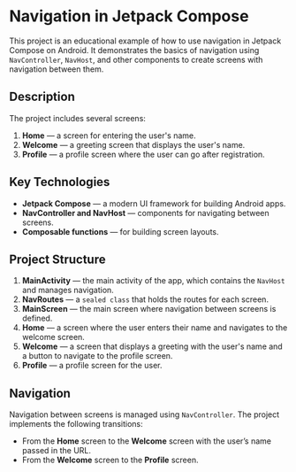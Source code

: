 # Navigation in Jetpack Compose

This project is an educational example of how to use navigation in Jetpack Compose on Android. It demonstrates the basics of navigation using `NavController`, `NavHost`, and other components to create screens with navigation between them.

## Description

The project includes several screens:
1. **Home** — a screen for entering the user's name.
2. **Welcome** — a greeting screen that displays the user's name.
3. **Profile** — a profile screen where the user can go after registration.

## Key Technologies

- **Jetpack Compose** — a modern UI framework for building Android apps.
- **NavController and NavHost** — components for navigating between screens.
- **Composable functions** — for building screen layouts.

## Project Structure

1. **MainActivity** — the main activity of the app, which contains the `NavHost` and manages navigation.
2. **NavRoutes** — a `sealed class` that holds the routes for each screen.
3. **MainScreen** — the main screen where navigation between screens is defined.
4. **Home** — a screen where the user enters their name and navigates to the welcome screen.
5. **Welcome** — a screen that displays a greeting with the user's name and a button to navigate to the profile screen.
6. **Profile** — a profile screen for the user.

## Navigation

Navigation between screens is managed using `NavController`. The project implements the following transitions:
- From the **Home** screen to the **Welcome** screen with the user’s name passed in the URL.
- From the **Welcome** screen to the **Profile** screen.
